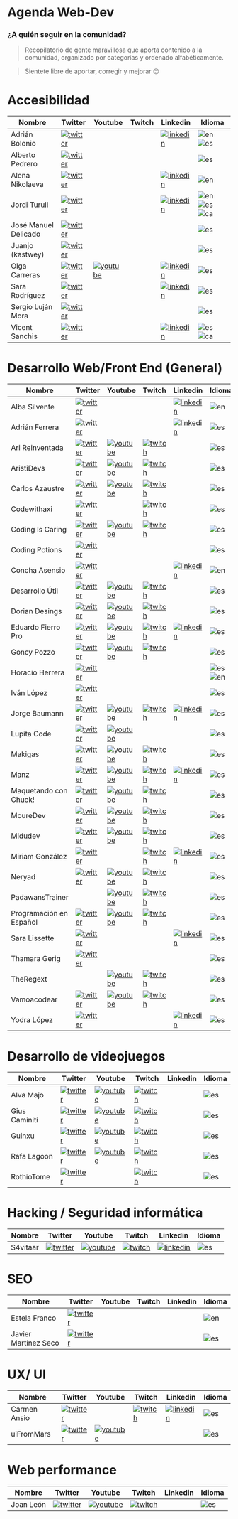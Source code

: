 # Agenda Web-Dev
### ¿A quién seguir en la comunidad?

> Recopilatorio de gente maravillosa que aporta contenido a la comunidad, organizado por categorías y ordenado alfabéticamente.

> Sientete libre de aportar, corregir y mejorar 😊



 # Accesibilidad

|  Nombre               |  Twitter                                          | Youtube | Twitch | Linkedin                                   | Idioma     |
|-----------------------|---------------------------------------------------|---------|--------|--------------------------------------------|------------|
Adrián Bolonio          | [![twitter]](https://twitter.com/bolonio)         |         |        |                            [![linkedin]](https://www.linkedin.com/in/adrianbolonio/)              | ![en] ![es]
Alberto Pedrero         | [![twitter]](https://twitter.com/apedreroes)      |         |        |                                            | ![es]
Alena Nikolaeva         | [![twitter]](https://twitter.com/alenanik11)      |         |        |                 [![linkedin]](https://www.linkedin.com/in/alenanikolaeva/)                            | ![en]
Jordi Turull            | [![twitter]](https://twitter.com/iXorx)           |         |        | [![linkedin]](https://www.linkedin.com/in/jorditurull/)   | ![en] ![es] ![ca]
José Manuel Delicado    | [![twitter]](https://twitter.com/jmdaweb)         |         |        |                                            | ![es]
Juanjo (kastwey)        | [![twitter]](https://twitter.com/kastwey)         |         |        |                                            | ![es]
Olga Carreras           | [![twitter]](https://twitter.com/olgacarreras)    |     [![youtube]](https://www.youtube.com/user/UsableyAccesible)    |        |                    [![linkedin]](https://www.linkedin.com/in/olgacarreras/)                        | ![es]
Sara Rodríguez          | [![twitter]](https://twitter.com/sara_irc)        |         |        |                      [![linkedin]](https://www.linkedin.com/in/sararodriguezcontreras/)                      | ![es]
Sergio Luján Mora       | [![twitter]](https://twitter.com/sergiolujanmora) |         |        |                                            | ![es]
Vicent Sanchis          | [![twitter]](https://twitter.com/visanju)         |         |        |                     [![linkedin]](https://www.linkedin.com/in/vicent-sanchis-jurado-151b9142/)                       | ![es] ![ca]

# Desarrollo Web/Front End (General)

|  Nombre           |  Twitter                                          | Youtube | Twitch | Linkedin | Idioma     |
|-------------------|---------------------------------------------------|---------|--------|----------|------------|
Alba Silvente       | [![twitter]](https://twitter.com/dawntraoz)       |                                                       |                                                       | [![linkedin]](https://www.linkedin.com/in/dawntraoz/)  | ![en]
Adrián Ferrera      | [![twitter]](https://twitter.com/AdrianFerrera91) | | | [![linkedin]](https://www.linkedin.com/in/afergon/) | ![es]
Ari Reinventada     | [![twitter]](https://twitter.com/Ari_Reinventada) |[![youtube]](https://www.youtube.com/ari_reinventada)  |[![twitch]](https://www.twitch.tv/ari_reinventada)     |   | ![es]
AristiDevs          | [![twitter]](https://twitter.com/AristiDevs)      | [![youtube]](https://youtube.com/c/aristidevs) | [![twitch]](https://www.twitch.tv/aristidevs) |  | ![es]
Carlos Azaustre     | [![twitter]](https://twitter.com/carlosazaustre)  |[![youtube]](https://www.youtube.com/carlosazaustre)   |[![twitch]](https://www.twitch.tv/carlosazaustre)      |   | ![es]
Codewithaxi         | [![twitter]](https://twitter.com/codewithaxi) | | [![twitch]](https://www.twitch.tv/codewithaxi) | | ![es]
Coding Is Caring    | [![twitter]](https://twitter.com/codingiscaring) | [![youtube]](https://www.youtube.com/channel/UCWpFtDUVvti2NhnFW-j2w8w) | [![twitch]](https://www.twitch.tv/codingiscaring) | | ![es]
Coding Potions      | [![twitter]](https://twitter.com/CodingPotions) | | | | ![es]
Concha Asensio      | [![twitter]](https://twitter.com/conchaasensio)   |                                                       |                                                       | [![linkedin]](https://www.linkedin.com/in/conchaasensio/)  | ![en]
Desarrollo Útil     | [![twitter]](https://twitter.com/desarrollo_util) |[![youtube]](https://www.youtube.com/desarrolloutil)   |[![twitch]](https://www.twitch.tv/desarrolloutil)      |   | ![es]
Dorian Desings      | [![twitter]](https://twitter.com/DorianDesings)   | [![youtube]](https://www.youtube.com/channel/UCzuwt7Pi_VB8cP5q5UE4u-A) | [![twitch]](https://www.twitch.tv/doriandesings) | | ![es]
Eduardo Fierro Pro  | [![twitter]](https://twitter.com/edfierropro)     |[![youtube]](https://www.youtube.com/eduardofierropro) |[![twitch]](https://www.twitch.tv/eduardofierropro)    | [![linkedin]](https://www.linkedin.com/in/eduardofierropro/)  | ![es]
Goncy Pozzo         | [![twitter]](https://twitter.com/Goncy)     |[![youtube]](https://www.youtube.com/c/GonzaloPozzo) |[![twitch]](https://twitch.gonzalopozzo.com)    |   | ![es]
Horacio Herrera     | [![twitter]](https://twitter.com/hhg2288) | | | | ![es] ![en]
Iván López          | [![twitter]](https://twitter.com/ivanlhz) | | | | ![es]
Jorge Baumann       | [![twitter]](https://twitter.com/baumannzone)     |    [![youtube]](https://www.youtube.com/RambitoJS)                                                   |  [![twitch]](https://www.twitch.tv/baumannzone)                                                     |[![linkedin]](https://www.linkedin.com/in/baumannzone/)   | ![es]
Lupita Code         | [![twitter]](https://twitter.com/lupitacode)|[![youtube]](https://www.youtube.com/c/LupitaCode)| | | ![es]
Makigas             | [![twitter]](https://twitter.com/makigas)            |[![youtube]](https://www.youtube.com/c/makigas)        |[![twitch]](https://www.twitch.tv/danirod_)             |   | ![es]
Manz                | [![twitter]](https://twitter.com/Manz)            |[![youtube]](https://www.youtube.com/c/ManzDev)        |[![twitch]](https://www.twitch.tv/manzdev)             |  [![linkedin]](https://www.linkedin.com/in/joseromanhdez/)  | ![es]
Maquetando con Chuck!                | [![twitter]](https://twitter.com/oneeyedman)            |[![youtube]](https://www.youtube.com/channel/UCN45ASD_OiJgmH8CW_4T8wA)        |[![twitch]](https://www.twitch.tv/guanaiman)             |   | ![es]
MoureDev            | [![twitter]](https://twitter.com/mouredev)        | [![youtube]](https://youtube.com/mouredevapps) | [![twitch]](https://www.twitch.tv/mouredev) |  | ![es]
Midudev             | [![twitter]](https://twitter.com/midudev)         |[![youtube]](https://www.youtube.com/c/midudev)        |[![twitch]](https://www.twitch.tv/midudev)             |   | ![es]
Miriam González     | [![twitter]](https://twitter.com/miriamgonp)      |       |[![twitch]](https://www.twitch.tv/miriamgonp)          | [![linkedin]](https://www.linkedin.com/in/miriamgonp/)  | ![es]
Neryad              | [![twitter]](https://twitter.com/NeryadG)      | [![youtube]](https://www.youtube.com/channel/UC3s_1wVc_rzBgbmmW2w_FAw) |[![twitch]](https://www.twitch.tv/neryad)          | | ![es]
PadawansTrainer     |                                                 | [![youtube]](https://youtube.com/grodriguezDW) | [![twitch]](https://www.twitch.tv/padawanstrainer) | | ![es]
Programación en Español | [![twitter]](https://twitter.com/prog_es)     |[![youtube]](https://www.youtube.com/c/Programaci%C3%B3nenespa%C3%B1ol) |[![twitch]](https://www.twitch.tv/programacion_en_esp)    |   | ![es]
Sara Lissette       | [![twitter]](https://twitter.com/LissetteIbnz) | | | [![linkedin]](https://www.linkedin.com/in/lissetteibnz) | ![es]
Thamara Gerig       | [![twitter]](https://twitter.com/gerig_thamara)   |                                                       |                                                       |   | ![es]
TheRegext           |  | [![youtube]](https://www.youtube.com/channel/UCnTJJavD9_s9H7uBUJLrj8g) | [![twitch]](https://www.twitch.tv/theregext) | | ![es]
Vamoacodear         | [![twitter]](https://twitter.com/vamoacodear)     |[![youtube]](https://www.youtube.com/c/vamoacodear) |[![twitch]](https://www.twitch.tv/vamoacodear)    |   | ![es]
Yodra López         | [![twitter]](https://twitter.com/yodralopez) | | | [![linkedin]](https://www.linkedin.com/in/yodralopez)| ![es]

# Desarrollo de videojuegos

|  Nombre           |  Twitter                                          | Youtube | Twitch | Linkedin | Idioma     |
|-------------------|---------------------------------------------------|---------|--------|----------|------------|
Alva Majo           | [![twitter]](https://twitter.com/5ro4) | [![youtube]](https://www.youtube.com/user/5ro4) | [![twitch]](https://www.twitch.tv/5ro4) | | ![es]
Gius Caminiti       | [![twitter]](https://twitter.com/GiusCaminiti) | [![youtube]](https://www.youtube.com/channel/UCDwxoXM_3vaXxXzZylJQJHg/) | [![twitch]](https://www.twitch.tv/giuscaminiti) |  | ![es]
Guinxu              | [![twitter]](https://twitter.com/guinxu) | [![youtube]](https://youtube.com/c/guinxu) | [![twitch]](https://www.twitch.tv/guinxu) | | ![es]
Rafa Lagoon         | [![twitter]](http://twitter.com/rafalagoon) | [![youtube]](http://youtube.com/rafalagoon) | [![twitch]](https://www.twitch.tv/rafalagoon) | | ![es]
RothioTome          | [![twitter]](https://twitter.com/RothioTome) | | [![twitch]](https://www.twitch.tv/rothiotome) | | ![es]

# Hacking / Seguridad informática

|  Nombre               |  Twitter                                          | Youtube | Twitch | Linkedin | Idioma     |
|-----------------------|---------------------------------------------------|---------|--------|----------|------------|
S4vitaar    | [![twitter]](https://twitter.com/s4vitar) | [![youtube]](https://youtube.com/s4vitar) | [![twitch]](https://www.twitch.tv/s4vitaar) | [![linkedin]](https://www.linkedin.com/in/s4vitar) | ![es]

# SEO

|  Nombre               |  Twitter                                          | Youtube | Twitch | Linkedin | Idioma     |
|-----------------------|---------------------------------------------------|---------|--------|----------|------------|
Estela Franco           | [![twitter]](https://twitter.com/guaca)           |         |        |          | ![en]
Javier Martínez Seco    | [![twitter]](https://twitter.com/JavierMrt)       |         |        |          | ![es]

# UX/ UI

|  Nombre              |  Twitter                                          | Youtube | Twitch | Linkedin | Idioma     |
|----------------------|---------------------------------------------------|---------|--------|----------|------------|
Carmen Ansio           | [![twitter]](https://twitter.com/carmenansio)     | | [![twitch]](https://www.twitch.tv/thecosmicred) | [![linkedin]](https://www.linkedin.com/in/carmenansio) | ![es]
uiFromMars           | [![twitter]](https://www.twitter.com/cbusquets)     | [![youtube]](https://www.youtube.com/c/uifrommars) | | | ![es]


# Web performance

|  Nombre              |  Twitter                                          | Youtube | Twitch | Linkedin | Idioma     |
|----------------------|---------------------------------------------------|---------|--------|----------|------------|
 Joan León             |[![twitter]](https://twitter.com/nucliweb)         | [![youtube]](https://www.youtube.com/c/JoanLeon) |[![twitch]](https://www.twitch.tv/nucliweb) |  | ![es]


[twitter]: https://firebasestorage.googleapis.com/v0/b/dev-com-cdc48.appspot.com/o/twitter_icon-icons.com_66688.png?alt=media&token=f413e76a-08d4-4259-92e9-d1fa41d62ecd "Twitter"

[youtube]: https://firebasestorage.googleapis.com/v0/b/dev-com-cdc48.appspot.com/o/1491580651-yumminkysocialmedia28_83061.png?alt=media&token=3cfbf587-9d88-4c55-ac42-3b0b32c6578f "Youtube"

[twitch]: https://firebasestorage.googleapis.com/v0/b/dev-com-cdc48.appspot.com/o/twitch_icon_146123.png?alt=media&token=a1bd09c2-22ae-4b18-93de-55fe2aaab7f3 "Twitch"

[linkedin]: https://firebasestorage.googleapis.com/v0/b/dev-com-cdc48.appspot.com/o/linkedin_icon-icons.com_65929.png?alt=media&token=5bdf302c-6710-4460-93b2-8221dec7e344 "Linkedin"

[en]: https://firebasestorage.googleapis.com/v0/b/dev-com-cdc48.appspot.com/o/en-flag.png?alt=media&token=d2fb3718-7802-4b81-ac03-e94a8d9bed4e "English"

[es]: https://firebasestorage.googleapis.com/v0/b/dev-com-cdc48.appspot.com/o/es-flag.png?alt=media&token=019f63c7-4c64-4f2a-8543-57c93275cd8f "Español"

[ca]: https://firebasestorage.googleapis.com/v0/b/dev-com-cdc48.appspot.com/o/3253480-catalonia-icon-flag_106770.png?alt=media&token=48d1d54e-ee81-4846-ad19-bd6d3a183fef "Català"
